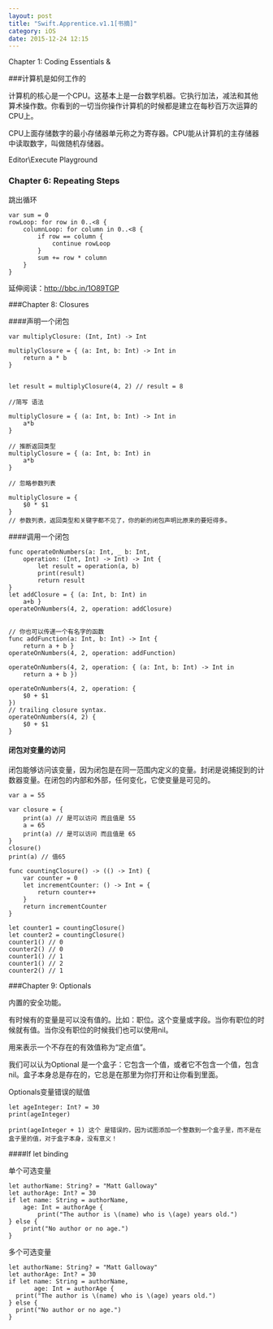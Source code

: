 ```yaml
---
layout: post
title: "Swift.Apprentice.v1.1[书摘]"
category: iOS
date: 2015-12-24 12:15
---
```


 Chapter 1: Coding Essentials &
 
 
###计算机是如何工作的

计算机的核心是一个CPU。这基本上是一台数学机器。它执行加法，减法和其他算术操作数。你看到的一切当你操作计算机的时候都是建立在每秒百万次运算的CPU上。

CPU上面存储数字的最小存储器单元称之为寄存器。CPU能从计算机的主存储器中读取数字，叫做随机存储器。

 Editor\Execute Playground


### Chapter 6: Repeating Steps

 

跳出循环

```
var sum = 0
rowLoop: for row in 0..<8 {
    columnLoop: for column in 0..<8 {
        if row == column {
            continue rowLoop
        }
        sum += row * column
    }
}
```

延伸阅读：<http://bbc.in/1O89TGP>

###Chapter 8: Closures
 

####声明一个闭包

```
var multiplyClosure: (Int, Int) -> Int

multiplyClosure = { (a: Int, b: Int) -> Int in
    return a * b 
}


let result = multiplyClosure(4, 2) // result = 8

//简写 语法

multiplyClosure = { (a: Int, b: Int) -> Int in
    a*b
}

// 推断返回类型
multiplyClosure = { (a: Int, b: Int) in
    a*b
}

// 忽略参数列表

multiplyClosure = {
    $0 * $1
}
// 参数列表，返回类型和关键字都不见了，你的新的闭包声明比原来的要短得多。
```

####调用一个闭包

```
func operateOnNumbers(a: Int, _ b: Int,
    operation: (Int, Int) -> Int) -> Int {
        let result = operation(a, b)
        print(result)
        return result
}
let addClosure = { (a: Int, b: Int) in
    a+b }
operateOnNumbers(4, 2, operation: addClosure)


// 你也可以传递一个有名字的函数
func addFunction(a: Int, b: Int) -> Int {
    return a + b }
operateOnNumbers(4, 2, operation: addFunction)

operateOnNumbers(4, 2, operation: { (a: Int, b: Int) -> Int in
    return a + b })

operateOnNumbers(4, 2, operation: {
    $0 + $1
})
// trailing closure syntax.
operateOnNumbers(4, 2) {
    $0 + $1
}
```

#### 闭包对变量的访问

闭包能够访问该变量，因为闭包是在同一范围内定义的变量。封闭是说捕捉到的计数器变量。在闭包的内部和外部，任何变化，它使变量是可见的。

```
var a = 55

var closure = {
    print(a) // 是可以访问 而且值是 55
    a = 65
    print(a) // 是可以访问 而且值是 65
}
closure()
print(a) // 值65
```

```
func countingClosure() -> (() -> Int) {
    var counter = 0
    let incrementCounter: () -> Int = {
        return counter++
    }
    return incrementCounter
}

let counter1 = countingClosure()
let counter2 = countingClosure()
counter1() // 0
counter2() // 0
counter1() // 1
counter1() // 2
counter2() // 1
```
 
###Chapter 9: Optionals

内置的安全功能。

有时候有的变量是可以没有值的。比如：职位。这个变量或字段。当你有职位的时候就有值。当你没有职位的时候我们也可以使用nil。

用来表示一个不存在的有效值称为“定点值”。

我们可以认为Optional 是一个盒子：它包含一个值，或者它不包含一个值，包含nil。盒子本身总是存在的，它总是在那里为你打开和让你看到里面。

Optionals变量错误的赋值

```
let ageInteger: Int? = 30
print(ageInteger)

print(ageInteger + 1) 这个 是错误的，因为试图添加一个整数到一个盒子里，而不是在盒子里的值，对于盒子本身，没有意义！
```

####If let binding

单个可选变量

```
let authorName: String? = "Matt Galloway"
let authorAge: Int? = 30
if let name: String = authorName,
    age: Int = authorAge {
        print("The author is \(name) who is \(age) years old.")
} else {
    print("No author or no age.")
}
```

多个可选变量

```
let authorName: String? = "Matt Galloway"let authorAge: Int? = 30if let name: String = authorName,       age: Int = authorAge {  print("The author is \(name) who is \(age) years old.")} else {  print("No author or no age.")}
```
















